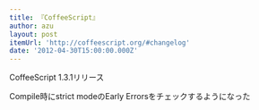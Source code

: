 ```yaml
---
title: 『CoffeeScript』
author: azu
layout: post
itemUrl: 'http://coffeescript.org/#changelog'
date: '2012-04-30T15:00:00.000Z'
---
```

CoffeeScript 1.3.1リリース

Compile時にstrict modeのEarly Errorsをチェックするようになった
